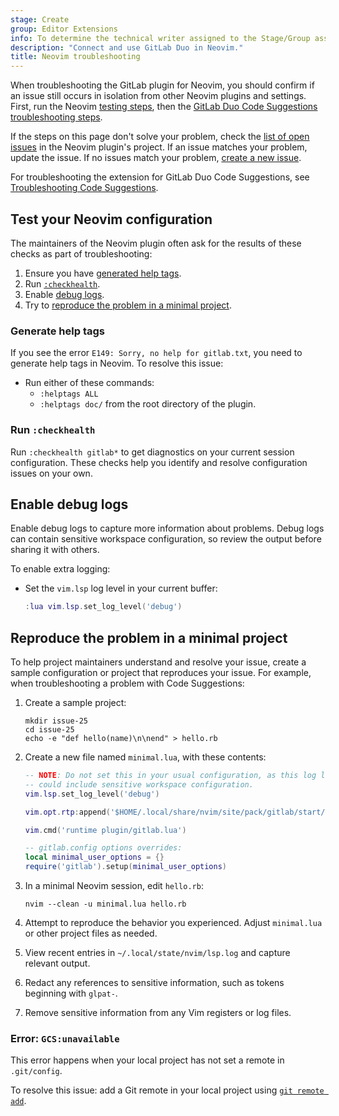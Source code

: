```yaml
---
stage: Create
group: Editor Extensions
info: To determine the technical writer assigned to the Stage/Group associated with this page, see https://handbook.gitlab.com/handbook/product/ux/technical-writing/#assignments
description: "Connect and use GitLab Duo in Neovim."
title: Neovim troubleshooting
---
```


When troubleshooting the GitLab plugin for Neovim, you should confirm if an issue still occurs
in isolation from other Neovim plugins and settings. First, run the Neovim [testing steps](#test-your-neovim-configuration),
then the [GitLab Duo Code Suggestions troubleshooting steps](../../user/project/repository/code_suggestions/troubleshooting.md).

If the steps on this page don't solve your problem, check the
[list of open issues](https://gitlab.com/gitlab-org/editor-extensions/gitlab.vim/-/issues/?sort=created_date&state=opened&first_page_size=100)
in the Neovim plugin's project. If an issue matches your problem, update the issue.
If no issues match your problem, [create a new issue](https://gitlab.com/gitlab-org/editor-extensions/gitlab.vim/-/issues/new).

For troubleshooting the extension for GitLab Duo Code Suggestions,
see [Troubleshooting Code Suggestions](../../user/project/repository/code_suggestions/troubleshooting.md#neovim-troubleshooting).

## Test your Neovim configuration

The maintainers of the Neovim plugin often ask for the results of these checks as part of troubleshooting:

1. Ensure you have [generated help tags](#generate-help-tags).
1. Run [`:checkhealth`](#run-checkhealth).
1. Enable [debug logs](#enable-debug-logs).
1. Try to [reproduce the problem in a minimal project](#reproduce-the-problem-in-a-minimal-project).

### Generate help tags

If you see the error `E149: Sorry, no help for gitlab.txt`, you need to generate help tags in Neovim.
To resolve this issue:

- Run either of these commands:
  - `:helptags ALL`
  - `:helptags doc/` from the root directory of the plugin.

### Run `:checkhealth`

Run `:checkhealth gitlab*` to get diagnostics on your current session configuration.
These checks help you identify and resolve configuration issues on your own.

## Enable debug logs

Enable debug logs to capture more information about problems. Debug logs can
contain sensitive workspace configuration, so review the output before sharing
it with others.

To enable extra logging:

- Set the `vim.lsp` log level in your current buffer:

  ```lua
  :lua vim.lsp.set_log_level('debug')
  ```

## Reproduce the problem in a minimal project

To help project maintainers understand and resolve your issue, create a sample
configuration or project that reproduces your issue. For example, when troubleshooting
a problem with Code Suggestions:

1. Create a sample project:

   ```plaintext
   mkdir issue-25
   cd issue-25
   echo -e "def hello(name)\n\nend" > hello.rb
   ```

1. Create a new file named `minimal.lua`, with these contents:

   ```lua
   -- NOTE: Do not set this in your usual configuration, as this log level
   -- could include sensitive workspace configuration.
   vim.lsp.set_log_level('debug')

   vim.opt.rtp:append('$HOME/.local/share/nvim/site/pack/gitlab/start/gitlab.vim')

   vim.cmd('runtime plugin/gitlab.lua')

   -- gitlab.config options overrides:
   local minimal_user_options = {}
   require('gitlab').setup(minimal_user_options)
   ```

1. In a minimal Neovim session, edit `hello.rb`:

   ```shell
   nvim --clean -u minimal.lua hello.rb
   ```

1. Attempt to reproduce the behavior you experienced. Adjust `minimal.lua` or other project files as needed.
1. View recent entries in `~/.local/state/nvim/lsp.log` and capture relevant output.
1. Redact any references to sensitive information, such as tokens beginning with `glpat-`.
1. Remove sensitive information from any Vim registers or log files.

### Error: `GCS:unavailable`

This error happens when your local project has not set a remote in `.git/config`.

To resolve this issue: add a Git remote in your local project using
[`git remote add`](../../topics/git/commands.md#git-remote-add).

